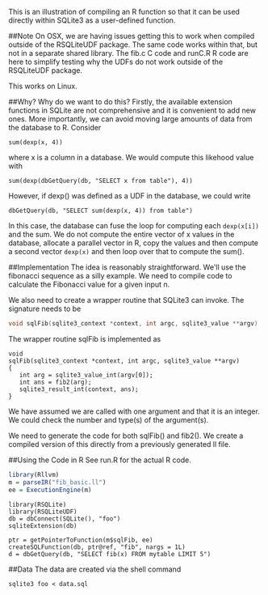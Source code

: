 This is an illustration of compiling an R function so that it can be used directly within
SQLite3 as a user-defined function.

##Note
On OSX, we are having issues getting this to work when compiled outside of the RSQLiteUDF package.
The same code works within that, but not in a separate shared library.
The fib.c C code and runC.R R code are here to simplify testing why the UDFs do not work outside
of the RSQLiteUDF package.

This works on Linux.

##Why?
Why do we want to do this? Firstly, the available extension functions in SQLite 
are not comprehensive and it is convenient to add new ones.
More importantly, we can avoid moving large amounts of data from the database to R.
Consider 
```
sum(dexp(x, 4))
```
where x is a column in a database.
We would compute this likehood value with
``` 
sum(dexp(dbGetQuery(db, "SELECT x from table"), 4))
```
However, if dexp() was defined as a UDF in the database, we could write
```
dbGetQuery(db, "SELECT sum(dexp(x, 4)) from table")
```
In this case, the database can fuse the loop for computing each `dexp(x[i])` and the sum.
We do not compute the entire vector of x values in the database, allocate a parallel vector
in R, copy the values and then compute a second vector `dexp(x)` and then loop over that 
to compute the sum().


##Implementation
The idea is reasonably straightforward. We'll use the fibonacci sequence as a silly example.
We need to compile code to calculate the Fibonacci value for a given input n.

We also need to create a wrapper routine that SQLite3 can invoke. 
The signature needs to be
```c
void sqlFib(sqlite3_context *context, int argc, sqlite3_value **argv)
```
The wrapper routine sqlFib is implemented as
```
void
sqlFib(sqlite3_context *context, int argc, sqlite3_value **argv)
{
   int arg = sqlite3_value_int(argv[0]);
   int ans = fib2(arg);
   sqlite3_result_int(context, ans);
}
```
We have assumed we are called with one argument and that it is an integer.
We could check the number and type(s) of the argument(s).

We need to generate the code for both sqlFib() and fib2().
We create a compiled version of this directly from a previously generated ll file.

##Using the Code in R
See run.R for the actual R code.
```r
library(Rllvm)
m = parseIR("fib_basic.ll")
ee = ExecutionEngine(m)
```

```
library(RSQLite)
library(RSQLiteUDF)
db = dbConnect(SQLite(), "foo")
sqliteExtension(db) 
```

```
ptr = getPointerToFunction(m$sqlFib, ee)
createSQLFunction(db, ptr@ref, "fib", nargs = 1L)
d = dbGetQuery(db, "SELECT fib(x) FROM mytable LIMIT 5")
```

##Data
The data are created via the shell command
```
sqlite3 foo < data.sql
```

